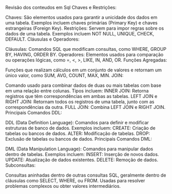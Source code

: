 Revisão dos conteudos em Sql 
Chaves e Restrições:

Chaves: São elementos usados para garantir a unicidade dos dados em uma tabela. Exemplos incluem chaves primárias (Primary Key) e chaves estrangeiras (Foreign Key).
Restrições: Servem para impor regras sobre os dados de uma tabela. Exemplos incluem NOT NULL, UNIQUE, CHECK, DEFAULT.
Cláusulas e Operadores:

Cláusulas: Comandos SQL que modificam consultas, como WHERE, GROUP BY, HAVING, ORDER BY.
Operadores: Elementos usados para comparação ou operações lógicas, como =, <, >, LIKE, IN, AND, OR.
Funções Agregadas:

Funções que realizam cálculos em um conjunto de valores e retornam um único valor, como SUM, AVG, COUNT, MAX, MIN.
JOIN:

Comando usado para combinar dados de duas ou mais tabelas com base em uma relação entre colunas. Tipos incluem:
INNER JOIN: Retorna registros que têm correspondências em ambas as tabelas.
LEFT JOIN e RIGHT JOIN: Retornam todos os registros de uma tabela, junto com as correspondências da outra.
FULL JOIN: Combina LEFT JOIN e RIGHT JOIN.
Principais Comandos DDL:

DDL (Data Definition Language): Comandos para definir e modificar estruturas de banco de dados. Exemplos incluem:
CREATE: Criação de tabelas ou bancos de dados.
ALTER: Modificação de tabelas.
DROP: Exclusão de tabelas ou bancos de dados.
Principais Comandos DML:

DML (Data Manipulation Language): Comandos para manipular dados dentro de tabelas. Exemplos incluem:
INSERT: Inserção de novos dados.
UPDATE: Atualização de dados existentes.
DELETE: Remoção de dados.
Subconsultas:

Consultas aninhadas dentro de outras consultas SQL, geralmente dentro de cláusulas como SELECT, WHERE, ou FROM. Usadas para resolver problemas complexos ou obter valores intermediários.
